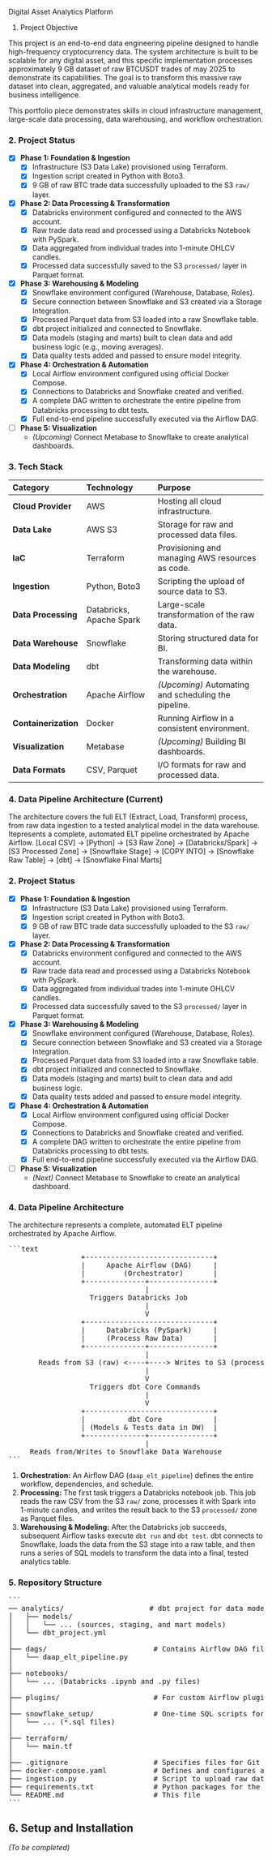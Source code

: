 Digital Asset Analytics Platform

1. Project Objective

This project is an end-to-end data engineering pipeline designed to handle high-frequency cryptocurrency data. The system architecture is built to be scalable for any digital asset, and this specific implementation processes approximately 9 GB dataset of raw BTCUSDT trades of may 2025 to demonstrate its capabilities. The goal is to transform this massive raw dataset into clean, aggregated, and valuable analytical models ready for business intelligence.

This portfolio piece demonstrates skills in cloud infrastructure management, large-scale data processing, data warehousing, and workflow orchestration.



### 2. Project Status

* [x] **Phase 1: Foundation & Ingestion**
    * [x] Infrastructure (S3 Data Lake) provisioned using Terraform.
    * [x] Ingestion script created in Python with Boto3.
    * [x] 9 GB of raw BTC trade data successfully uploaded to the S3 `raw/` layer.
* [x] **Phase 2: Data Processing & Transformation**
    * [x] Databricks environment configured and connected to the AWS account.
    * [x] Raw trade data read and processed using a Databricks Notebook with PySpark.
    * [x] Data aggregated from individual trades into 1-minute OHLCV candles.
    * [x] Processed data successfully saved to the S3 `processed/` layer in Parquet format.
* [x] **Phase 3: Warehousing & Modeling**
    * [x] Snowflake environment configured (Warehouse, Database, Roles).
    * [x] Secure connection between Snowflake and S3 created via a Storage Integration.
    * [x] Processed Parquet data from S3 loaded into a raw Snowflake table.
    * [x] dbt project initialized and connected to Snowflake.
    * [x] Data models (staging and marts) built to clean data and add business logic (e.g., moving averages).
    * [x] Data quality tests added and passed to ensure model integrity.
* [x] **Phase 4: Orchestration & Automation**
    * [x] Local Airflow environment configured using official Docker Compose.
    * [x] Connections to Databricks and Snowflake created and verified.
    * [x] A complete DAG written to orchestrate the entire pipeline from Databricks processing to dbt tests.
    * [x] Full end-to-end pipeline successfully executed via the Airflow DAG.
* [ ] **Phase 5: Visualization**
    * *(Upcoming)* Connect Metabase to Snowflake to create analytical dashboards.


### 3. Tech Stack
| Category          | Technology                 | Purpose                                           |
| :---------------- | :------------------------- | :------------------------------------------------ |
| **Cloud Provider**| AWS                        | Hosting all cloud infrastructure.                 |
| **Data Lake** | AWS S3                     | Storage for raw and processed data files.         |
| **IaC** | Terraform                  | Provisioning and managing AWS resources as code.  |
| **Ingestion** | Python, Boto3              | Scripting the upload of source data to S3.        |
| **Data Processing** | Databricks, Apache Spark   | Large-scale transformation of the raw data.       |
| **Data Warehouse**| Snowflake                  |  Storing structured data for BI.      |
| **Data Modeling** | dbt                        |  Transforming data within the warehouse.|
| **Orchestration** | Apache Airflow             | *(Upcoming)* Automating and scheduling the pipeline.|
| **Containerization**| Docker                     | Running Airflow in a consistent environment.      |
| **Visualization** | Metabase                   | *(Upcoming)* Building BI dashboards.              |
| **Data Formats** | CSV, Parquet               | I/O formats for raw and processed data.           |



### 4. Data Pipeline Architecture (Current)

The architecture covers the full ELT (Extract, Load, Transform) process, from raw data ingestion to a tested analytical model in the data warehouse.
Itepresents a complete, automated ELT pipeline orchestrated by Apache Airflow.
[Local CSV] -> [Python] -> [S3 Raw Zone] -> [Databricks/Spark] -> [S3 Processed Zone] -> [Snowflake Stage] -> [COPY INTO] -> [Snowflake Raw Table] -> [dbt] -> [Snowflake Final Marts]


### 2. Project Status

* [x] **Phase 1: Foundation & Ingestion**
    * [x] Infrastructure (S3 Data Lake) provisioned using Terraform.
    * [x] Ingestion script created in Python with Boto3.
    * [x] 9 GB of raw BTC trade data successfully uploaded to the S3 `raw/` layer.
* [x] **Phase 2: Data Processing & Transformation**
    * [x] Databricks environment configured and connected to the AWS account.
    * [x] Raw trade data read and processed using a Databricks Notebook with PySpark.
    * [x] Data aggregated from individual trades into 1-minute OHLCV candles.
    * [x] Processed data successfully saved to the S3 `processed/` layer in Parquet format.
* [x] **Phase 3: Warehousing & Modeling**
    * [x] Snowflake environment configured (Warehouse, Database, Roles).
    * [x] Secure connection between Snowflake and S3 created via a Storage Integration.
    * [x] Processed Parquet data from S3 loaded into a raw Snowflake table.
    * [x] dbt project initialized and connected to Snowflake.
    * [x] Data models (staging and marts) built to clean data and add business logic.
    * [x] Data quality tests added and passed to ensure model integrity.
* [x] **Phase 4: Orchestration & Automation**
    * [x] Local Airflow environment configured using official Docker Compose.
    * [x] Connections to Databricks and Snowflake created and verified.
    * [x] A complete DAG written to orchestrate the entire pipeline from Databricks processing to dbt tests.
    * [x] Full end-to-end pipeline successfully executed via the Airflow DAG.
* [ ] **Phase 5: Visualization**
    * *(Next)* Connect Metabase to Snowflake to create an analytical dashboard.

### 4. Data Pipeline Architecture

The architecture represents a complete, automated ELT pipeline orchestrated by Apache Airflow.

<pre>
```text
                 +------------------------------+
                 |     Apache Airflow (DAG)     |
                 |         (Orchestrator)       |
                 +--------------+---------------+
                                |
                   Triggers Databricks Job
                                |
                                V
                 +------------------------------+
                 |     Databricks (PySpark)     |
                 |     (Process Raw Data)       |
                 +--------------+---------------+
                                |
       Reads from S3 (raw) <----+----> Writes to S3 (processed)
                                |
                                V
                   Triggers dbt Core Commands
                                |
                                V
                 +------------------------------+
                 |          dbt Core            |
                 | (Models & Tests data in DW)  |
                 +--------------+---------------+
                                |
     Reads from/Writes to Snowflake Data Warehouse
```
</pre>




1.  **Orchestration:** An Airflow DAG (`daap_elt_pipeline`) defines the entire workflow, dependencies, and schedule.
2.  **Processing:** The first task triggers a Databricks notebook job. This job reads the raw CSV from the S3 `raw/` zone, processes it with Spark into 1-minute candles, and writes the result back to the S3 `processed/` zone as Parquet files.
3.  **Warehousing & Modeling:** After the Databricks job succeeds, subsequent Airflow tasks execute `dbt run` and `dbt test`. dbt connects to Snowflake, loads the data from the S3 stage into a raw table, and then runs a series of SQL models to transform the data into a final, tested analytics table.

### 5. Repository Structure

<pre>
```
── analytics/                    # dbt project for data modeling and transformation
│   ├── models/
│   │   └── ... (sources, staging, and mart models)
│   └── dbt_project.yml
│
├── dags/                         # Contains Airflow DAG file
│   └── daap_elt_pipeline.py
│
├── notebooks/
│   └── ... (Databricks .ipynb and .py files)
│
├── plugins/                      # For custom Airflow plugins (if any)
│
├── snowflake_setup/              # One-time SQL scripts for Snowflake setup
│   └── ... (*.sql files)
│
├── terraform/
│   └── main.tf
│
├── .gitignore                    # Specifies files for Git to ignore (e.g., .env, logs/)
├── docker-compose.yaml           # Defines and configures all Airflow services
├── ingestion.py                  # Script to upload raw data to S3
├── requirements.txt              # Python packages for the Airflow environment
└── README.md                     # This file
```
</pre>




## 6. Setup and Installation

*(To be completed)*


